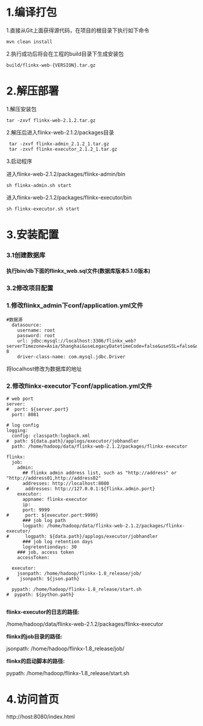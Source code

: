 # 1.编译打包

1.直接从Git上面获得源代码，在项目的根目录下执行如下命令

```
mvn clean install 
```

2.执行成功后将会在工程的build目录下生成安装包

```
build/flinkx-web-{VERSION}.tar.gz
```

# 2.解压部署

1.解压安装包

```
tar -zxvf flinkx-web-2.1.2.tar.gz 
```

2.解压后进入flinkx-web-2.1.2/packages目录

```
 tar -zxvf flinkx-admin_2.1.2_1.tar.gz 
 tar -zxvf flinkx-executor_2.1.2_1.tar.gz
```

3.启动程序

进入flinkx-web-2.1.2/packages/flinkx-admin/bin

```
sh flinkx-admin.sh start
```

进入flinkx-web-2.1.2/packages/flinkx-executor/bin

```
sh flinkx-executor.sh start
```

# 3.安装配置

### 3.1创建数据库

#### 执行bin/db下面的flinkx_web.sql文件(数据库版本5.1.0版本)

### 3.2修改项目配置

### 1.修改flinkx_admin下conf/application.yml文件

```
#数据源
  datasource:
    username: root
    password: root
    url: jdbc:mysql://localhost:3306/flinkx_web?serverTimezone=Asia/Shanghai&useLegacyDatetimeCode=false&useSSL=false&nullNamePatternMatchesAll=true&useUnicode=true&characterEncoding=UTF-8
    driver-class-name: com.mysql.jdbc.Driver
```

将localhost修改为数据库的地址

### 2.修改flinkx-executor下conf/application.yml文件

```
# web port
server:
#  port: ${server.port}
  port: 8081

# log config
logging:
  config: classpath:logback.xml
#  path: ${data.path}/applogs/executor/jobhandler
  path: /home/hadoop/data/flinkx-web-2.1.2/packages/flinkx-executor

flinkx:
  job:
    admin:
      ## flinkx admin address list, such as "http://address" or "http://address01,http://address02"
      addresses: http://localhost:8080
#      addresses: http://127.0.0.1:${flinkx.admin.port}
    executor:
      appname: flinkx-executor
      ip:
      port: 9999
#      port: ${executor.port:9999}
      ### job log path
      logpath: /home/hadoop/data/flinkx-web-2.1.2/packages/flinkx-executor/
#      logpath: ${data.path}/applogs/executor/jobhandler
      ### job log retention days
      logretentiondays: 30
    ### job, access token
    accessToken:

  executor:
    jsonpath: /home/hadoop/flinkx-1.8_release/job/
#    jsonpath: ${json.path}

  pypath: /home/hadoop/flinkx-1.8_release/start.sh
#  pypath: ${python.path}
  
```

**flinkx-executor的日志的路径:**

 /home/hadoop/data/flinkx-web-2.1.2/packages/flinkx-executor

**flinkx的job目录的路径:**

jsonpath: /home/hadoop/flinkx-1.8_release/job/

**flinkx的启动脚本的路径:**

 pypath: /home/hadoop/flinkx-1.8_release/start.sh



# 4.访问首页

http://host:8080/index.html